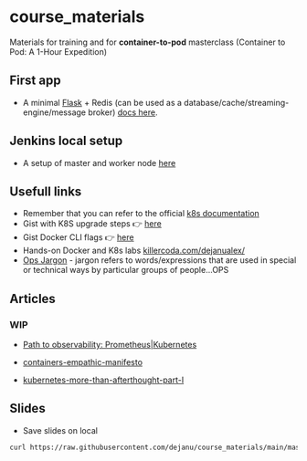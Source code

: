 # course_materials
Materials for training and for **container-to-pod** masterclass (Container to Pod: A 1-Hour Expedition)


## First app
* A minimal [Flask](https://flask.palletsprojects.com/en/3.0.x/quickstart/#a-minimal-application) + Redis (can be used as a database/cache/streaming-engine/message broker) [docs here](https://github.com/dejanu/course_materials/tree/main/python_hello_app).

## Jenkins local setup

* A setup of master and worker node [here](https://github.com/dejanu/devops_fundamentals/tree/main/jenkins-dockercompose#readme)

## Usefull links

* Remember that you can refer to the official [k8s documentation](https://kubernetes.io/docs/home/)
* Gist with K8S upgrade steps 👉 [here](https://gist.github.com/dejanu/89ec2565d3a923a368f5dc046259e2b9)
* Gist Docker CLI flags 👉 [here](https://gist.github.com/dejanu/12a44a086d9eed02f8770281d12de925)
* Hands-on Docker and K8s labs [killercoda.com/dejanualex/](https://killercoda.com/dejanualex/)
* [Ops Jargon](https://gist.github.com/dejanu/a761175e9972d689421cbf435bf98223) -  jargon refers to words/expressions that are used in special or technical ways by particular groups of people...OPS
 
## Articles
### WIP

* [Path to observability: Prometheus|Kubernetes](https://www.linkedin.com/pulse/path-observability-prometheuskubernetes-alexandru-dejanu-ufz8c/)

* [containers-empathic-manifesto](https://www.linkedin.com/pulse/containers-empathic-manifesto-alexandru-dejanu-1xuzf/)

* [kubernetes-more-than-afterthought-part-I](https://www.linkedin.com/pulse/kubernetes-more-than-afterthought-part-i-alexandru-dejanu-tcc5f/)


## Slides

* Save slides on local
```bash
curl https://raw.githubusercontent.com/dejanu/course_materials/main/masterclass_slides.key -o masterclass_slides.key
```